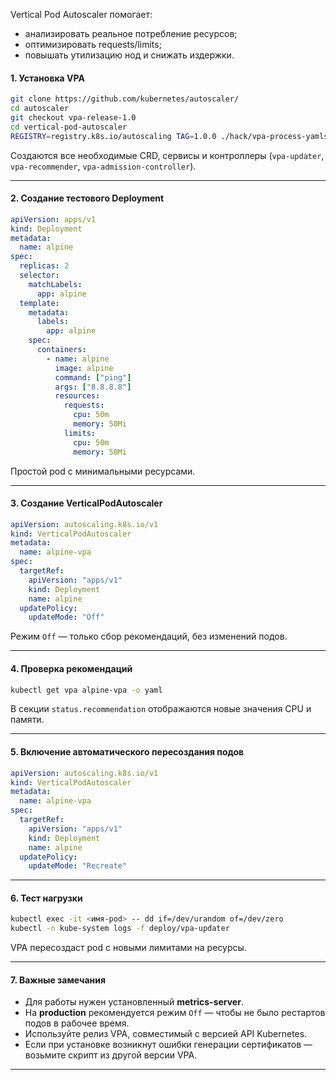 Vertical Pod Autoscaler помогает:

- анализировать реальное потребление ресурсов;
- оптимизировать requests/limits;
- повышать утилизацию нод и снижать издержки.
#### 1. Установка VPA
```bash
git clone https://github.com/kubernetes/autoscaler/
cd autoscaler
git checkout vpa-release-1.0
cd vertical-pod-autoscaler
REGISTRY=registry.k8s.io/autoscaling TAG=1.0.0 ./hack/vpa-process-yamls.sh apply
```

Создаются все необходимые CRD, сервисы и контроллеры (`vpa-updater`, `vpa-recommender`, `vpa-admission-controller`).

---

#### 2. Создание тестового Deployment
```yaml
apiVersion: apps/v1
kind: Deployment
metadata:
  name: alpine
spec:
  replicas: 2
  selector:
    matchLabels:
      app: alpine
  template:
    metadata:
      labels:
        app: alpine
    spec:
      containers:
        - name: alpine
          image: alpine
          command: ["ping"]
          args: ["8.8.8.8"]
          resources:
            requests:
              cpu: 50m
              memory: 50Mi
            limits:
              cpu: 50m
              memory: 50Mi
```

Простой pod с минимальными ресурсами.

---
#### 3. Создание VerticalPodAutoscaler
```yaml
apiVersion: autoscaling.k8s.io/v1
kind: VerticalPodAutoscaler
metadata:
  name: alpine-vpa
spec:
  targetRef:
    apiVersion: "apps/v1"
    kind: Deployment
    name: alpine
  updatePolicy:
    updateMode: "Off"
```

Режим `Off` — только сбор рекомендаций, без изменений подов.

---
#### 4. Проверка рекомендаций
```bash
kubectl get vpa alpine-vpa -o yaml
```

В секции `status.recommendation` отображаются новые значения CPU и памяти.

---
#### 5. Включение автоматического пересоздания подов
```yaml
apiVersion: autoscaling.k8s.io/v1
kind: VerticalPodAutoscaler
metadata:
  name: alpine-vpa
spec:
  targetRef:
    apiVersion: "apps/v1"
    kind: Deployment
    name: alpine
  updatePolicy:
    updateMode: "Recreate"
```

---
#### 6. Тест нагрузки
```bash
kubectl exec -it <имя-pod> -- dd if=/dev/urandom of=/dev/zero
kubectl -n kube-system logs -f deploy/vpa-updater
```

VPA пересоздаст pod с новыми лимитами на ресурсы.

---
#### 7. Важные замечания

- Для работы нужен установленный **metrics-server**.
- На **production** рекомендуется режим `Off` — чтобы не было рестартов подов в рабочее время.
- Используйте релиз VPA, совместимый с версией API Kubernetes.
- Если при установке возникнут ошибки генерации сертификатов — возьмите скрипт из другой версии VPA.

---
